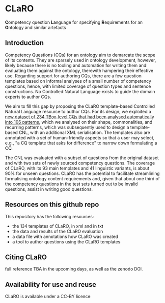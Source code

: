 # CLaRO
**C**ompetency question **La**nguage for specifying **R**equirements for an **O**ntology and similar artefacts

## Introduction
Competency Questions (CQs) for an ontology aim to demarcate the scope of its contents. They are  sparsely used in ontology development, however, likely because there is no tooling and automation for writing them and evaluating them against the ontology, therewith hampering their effective use. Regarding support for authoring CQs, there are a few question templates based on informal analyses of a small number of competency questions, hence, with limited coverage of question types and sentence constructions. No Controlled Natural Language exists to guide the domain experts to author CQs. 

We aim to fill this gap by proposing the CLaRO template-based Controlled Natural Language  resource to author CQs. For its design, we exploited a [new dataset of 234 TBox-level CQs that had been analysed automatically into 106 patterns](https://github.com/CQ2SPARQLOWL/Dataset), which we analysed on their shape, commonalities, and recurring patterns, which was subsequently used to design a template-based CNL, with an additional XML serialisation. The templates also are annotated with a set of human-friendly aspects so that a user may select, e.g., "a CQ template that asks for difference" to narrow down formulating a CQ. 

The CNL was evaluated with a subset of questions from the original dataset and with two sets of newly sourced competency questions. The coverage of CLaRO, with its 93 main templates and 41 linguistic variants, is about 90% for unseen questions. CLaRO has the potential to facilitate streamlining formalising ontology content requirements and, given that about one third of the competency questions in the test sets turned out to be invalid questions, assist in writing good questions.  

## Resources on this github repo
This repository has the following resources:
- the 134 templates of CLaRO, in xml and in txt
- the data and results of the CLaRO evaluation
- a data file with annotations how CLaRO was created
- a tool to author questions using the CLaRO templates

## Citing CLaRO
full reference TBA in the upcoming days, as well as the zenodo DOI.

## Availability for use and reuse
CLaRO is available under a CC-BY licence
